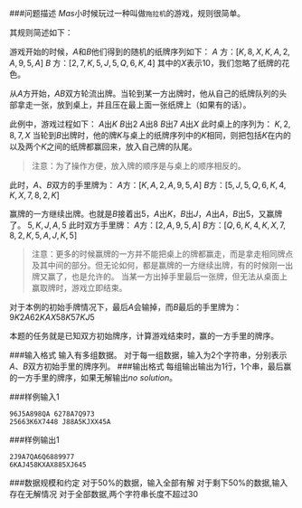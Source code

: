 ###问题描述
$Mas$小时候玩过一种叫做`拖拉机`的游戏，规则很简单。

其规则简述如下：

游戏开始的时候，$A$和$B$他们得到的随机的纸牌序列如下：
$A$ 方：$[K, 8, X, K, A, 2, A, 9, 5, A]$
$B$ 方：$[2, 7, K, 5, J, 5, Q, 6, K, 4]$
其中的$X$表示$10$，我们忽略了纸牌的花色。

从$A$方开始，$AB$双方轮流出牌。当轮到某一方出牌时，他从自己的纸牌队列的头部拿走一张，放到桌上，并且压在最上面一张纸牌上（如果有的话）。

此例中，游戏过程如下：
$A$出$K$ $B$出$2$
$A$出$8$ $B$出$7$
$A$出$X$
此时桌上的序列为：
$K,2,8,7,X$
当轮到$B$出牌时，他的牌$K$与桌上的纸牌序列中的$K$相同，则把包括$K$在内的以及两个$K$之间的纸牌都赢回来，放入自己牌的队尾。

> 注意：为了操作方便，放入牌的顺序是与桌上的顺序相反的。

此时，$A、B$双方的手里牌为：
$A$方：$[K, A, 2, A, 9, 5, A]$
$B$方：$[5, J, 5, Q, 6, K, 4, K, X, 7, 8, 2, K]$

赢牌的一方继续出牌。也就是$B$接着出$5$，$A$出$K$，$B$出$J$，$A$出$A$，$B$出$5$，又赢牌了。
$5,K,J,A,5$
此时双方手里牌：
$A$方：$[2, A, 9, 5, A]$
$B$方：$[Q, 6, K, 4, K, X, 7, 8, 2, K, 5, A, J, K, 5]$

> 注意：更多的时候赢牌的一方并不能把桌上的牌都赢走，而是拿走相同牌点及其中间的部分。但无论如何，都是赢牌的一方继续出牌，有的时候刚一出牌又赢了，也是允许的。
当某一方出掉手里最后一张牌，但无法从桌面上赢取牌时，游戏立即结束。

对于本例的初始手牌情况下，最后$A$会输掉，而$B$最后的手里牌为：$9K2A62KAX58K57KJ5$

本题的任务就是已知双方初始牌序，计算游戏结束时，赢的一方手里的牌序。

###输入格式
输入有多组数据。
对于每一组数据，输入为$2$个字符串，分别表示$A、B$双方初始手里的牌序列。
###输出格式
每组输出输出为$1$行，$1$个串，最后赢的一方手里的牌序，如果无解输出$no\ solution$。

###样例输入1
```
96J5A898QA 6278A7Q973
25663K6X7448 J88A5KJXX45A
```
###样例输出1
```
2J9A7QA6Q6889977
6KAJ458KXAX885XJ645
```
###数据规模和约定
对于$50\%$的数据，输入全部有解
对于剩下$50\%$的数据,输入存在无解情况
对于全部数据,两个字符串长度不超过$30$